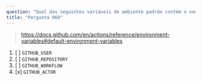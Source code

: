 ```yaml
---
question: "Qual das seguintes variáveis de ambiente padrão contém o nome da pessoa ou aplicativo que iniciou a execução do workflow?"
title: "Pergunta 060"
---
```



> https://docs.github.com/en/actions/reference/environment-variables#default-environment-variables

1. [ ] `GITHUB_USER`
1. [ ] `GITHUB_REPOSITORY`
1. [ ] `GITHUB_WORKFLOW`
1. [x] `GITHUB_ACTOR`

